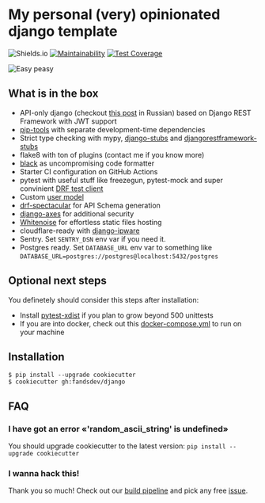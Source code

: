 # My personal (very) opinionated django template

![Shields.io](https://img.shields.io/github/last-commit/fandsdev/django?style=flat-square) [![Maintainability](https://api.codeclimate.com/v1/badges/2b9800b10414a4ad2622/maintainability)](https://codeclimate.com/github/f213/django/maintainability) [![Test Coverage](https://api.codeclimate.com/v1/badges/2b9800b10414a4ad2622/test_coverage)](https://codeclimate.com/github/f213/django/test_coverage)

![Easy peasy](https://user-images.githubusercontent.com/1592663/79918184-93bca100-8434-11ea-9902-0ff726a864a3.gif)


## What is in the box

* API-only django (checkout [this post](https://t.me/pmdaily/257) in Russian) based on Django REST Framework with JWT support
* [pip-tools](https://github.com/jazzband/pip-tools) with separate development-time dependencies
* Strict type checking with mypy, [django-stubs](https://github.com/typeddjango/django-stubs) and [djangorestframework-stubs](https://github.com/typeddjango/djangorestframework-stubs)
* flake8 with ton of plugins (contact me if you know more)
* [black](https://github.com/psf/black) as uncompromising code formatter
* Starter CI configuration on GitHub Actions
* pytest with useful stuff like freezegun, pytest-mock and super convinient [DRF test client](https://github.com/f213/django/blob/master/%7B%7Bcookiecutter.project_slug%7D%7D/src/app/tests/tests_health.py#L9)
* Custom [user model](https://docs.djangoproject.com/en/3.0/topics/auth/customizing/#specifying-a-custom-user-model)
* [drf-spectacular](https://github.com/tfranzel/drf-spectacular) for API Schema generation
* [django-axes](https://github.com/jazzband/django-axes) for additional security
* [Whitenoise](http://whitenoise.evans.io) for effortless static files hosting
* cloudflare-ready with [django-ipware](https://github.com/un33k/django-ipware)
* Sentry. Set `SENTRY_DSN` env var if you need it.
* Postgres ready. Set `DATABASE_URL` env var to something like `DATABASE_URL=postgres://postgres@localhost:5432/postgres`


## Optional next steps
You definetely should consider this steps after installation:
* Install [pytest-xdist](https://github.com/pytest-dev/pytest-xdist) if you plan to grow beyond 500 unittests
* If you are into docker, check out this [docker-compose.yml](https://github.com/f213/django/blob/master/%7B%7Bcookiecutter.project_slug%7D%7D/docker-compose.yml) to run on your machine


## Installation

```
$ pip install --upgrade cookiecutter
$ cookiecutter gh:fandsdev/django
```

## FAQ

### I have got an error «'random_ascii_string' is undefined»

You should upgrade cookiecutter to the latest version: `pip install --upgrade cookiecutter`

### I wanna hack this!

Thank you so much! Check out our [build pipeline](https://github.com/fandsdev/django/blob/master/Makefile) and pick any free [issue](https://github.com/fandsdev/django/issues).
